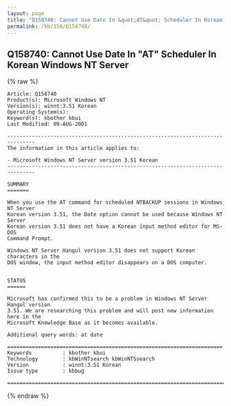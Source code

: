 ```yaml
---
layout: page
title: "Q158740: Cannot Use Date In &quot;AT&quot; Scheduler In Korean Windows NT Server"
permalink: /kb/158/Q158740/
---
```


## Q158740: Cannot Use Date In &quot;AT&quot; Scheduler In Korean Windows NT Server

{% raw %}

	Article: Q158740
	Product(s): Microsoft Windows NT
	Version(s): winnt:3.51 Korean
	Operating System(s): 
	Keyword(s): kbother kbui
	Last Modified: 09-AUG-2001
	
	-------------------------------------------------------------------------------
	The information in this article applies to:
	
	- Microsoft Windows NT Server version 3.51 Korean 
	-------------------------------------------------------------------------------
	
	SUMMARY
	=======
	
	When you use the AT command for scheduled NTBACKUP sessions in Windows NT Server
	Korean version 3.51, the Date option cannot be used because Windows NT Server
	Korean version 3.51 does not have a Korean input method editor for MS-DOS
	Command Prompt.
	
	Windows NT Server Hangul version 3.51 does not support Korean characters in the
	DOS window, the input method editor disappears on a DOS computer.
	
	
	STATUS
	======
	
	Microsoft has confirmed this to be a problem in Windows NT Server Hangul version
	3.51. We are researching this problem and will post new information here in the
	Microsoft Knowledge Base as it becomes available.
	
	Additional query words: at date
	
	======================================================================
	Keywords          : kbother kbui 
	Technology        : kbWinNTsearch kbWinNTSsearch
	Version           : winnt:3.51 Korean
	Issue type        : kbbug
	
	=============================================================================
	

{% endraw %}
